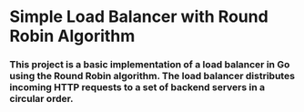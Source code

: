 # Simple Load Balancer with Round Robin Algorithm
### This project is a basic implementation of a load balancer in Go using the Round Robin algorithm. The load balancer distributes incoming HTTP requests to a set of backend servers in a circular order.